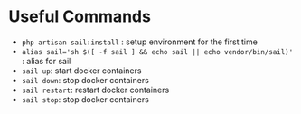 # Useful Commands

- `php artisan sail:install` : setup environment for the first time
- `alias sail='sh $([ -f sail ] && echo sail || echo vendor/bin/sail)'` : alias for sail
- `sail up`: start docker containers
- `sail down`: stop docker containers
- `sail restart`: restart docker containers
- `sail stop`: stop docker containers
